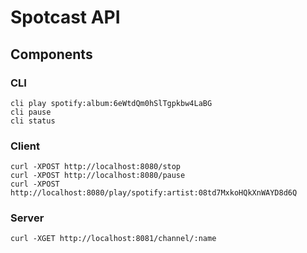 # Spotcast API

## Components 

### CLI

    cli play spotify:album:6eWtdQm0hSlTgpkbw4LaBG
    cli pause
    cli status

### Client

    curl -XPOST http://localhost:8080/stop
    curl -XPOST http://localhost:8080/pause
    curl -XPOST http://localhost:8080/play/spotify:artist:08td7MxkoHQkXnWAYD8d6Q

### Server

    curl -XGET http://localhost:8081/channel/:name
